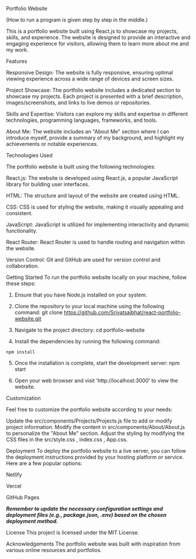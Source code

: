 Portfolio Website

(How to run a program is given step by step in the middle.)


This is a portfolio website built using React.js to showcase my projects, skills, and experience. The website is designed to provide an interactive and engaging experience for visitors, allowing them to learn more about me and my work.


Features

Responsive Design: The website is fully responsive, ensuring optimal viewing experience across a wide range of devices and screen sizes.

Project Showcase: The portfolio website includes a dedicated section to showcase my projects. Each project is presented with a brief description,   images/screenshots, and links to live demos or repositories.

Skills and Expertise: Visitors can explore my skills and expertise in different technologies, programming languages, frameworks, and tools.

About Me: The website includes an "About Me" section where I can introduce myself, provide a summary of my background, and highlight my achievements or notable experiences.


Technologies Used

The portfolio website is built using the following technologies:

React.js: The website is developed using React.js, a popular JavaScript library for building user interfaces.

HTML: The structure and layout of the website are created using HTML.

CSS: CSS is used for styling the website, making it visually appealing and consistent.

JavaScript: JavaScript is utilized for implementing interactivity and dynamic functionality.

React Router: React Router is used to handle routing and navigation within the website.

Version Control: Git and GitHub are used for version control and collaboration.


Getting Started
To run the portfolio website locally on your machine, follow these steps:

1. Ensure that you have Node.js installed on your system.

2. Clone the repository to your local machine using the following command:
git clone https://github.com/Srivatsajbhat/react-portfolio-website.git

3. Navigate to the project directory:
cd portfolio-website

4. Install the dependencies by running the following command:
```   
npm install
```
5. Once the installation is complete, start the development server:
npm start

6. Open your web browser and visit 'http://localhost:3000' to view the website.


Customization

Feel free to customize the portfolio website according to your needs:

Update the src/components/Projects/Projects.js file to add or modify project information.
Modify the content in src/components/About/About.js to personalize the "About Me" section.
Adjust the styling by modifying the CSS files in the src/style.css , index.css , App.css.


Deployment
To deploy the portfolio website to a live server, you can follow the deployment instructions provided by your hosting platform or service. Here are a few popular options:

Netlify

Vercel

GitHub Pages

***Remember to update the necessary configuration settings and deployment files (e.g., package.json, .env) based on the chosen deployment method.***

License
This project is licensed under the MIT License.

Acknowledgements
The portfolio website was built with inspiration from various online resources and portfolios.

